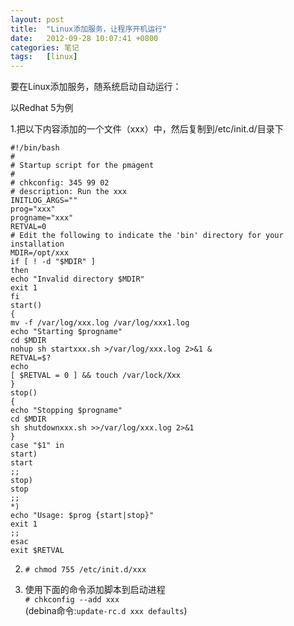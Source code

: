 ```yaml
---
layout: post
title:  "Linux添加服务，让程序开机运行"
date:   2012-09-28 10:07:41 +0800
categories: 笔记
tags:   [linux]
---
```

要在Linux添加服务，随系统启动自动运行：

以Redhat 5为例

1.把以下内容添加的一个文件（xxx）中，然后复制到/etc/init.d/目录下

    #!/bin/bash
    #
    # Startup script for the pmagent
    #
    # chkconfig: 345 99 02
    # description: Run the xxx 
    INITLOG_ARGS=""
    prog="xxx"
    progname="xxx"
    RETVAL=0
    # Edit the following to indicate the 'bin' directory for your installation
    MDIR=/opt/xxx
    if [ ! -d "$MDIR" ]
    then
    echo "Invalid directory $MDIR"
    exit 1
    fi
    start()
    {
    mv -f /var/log/xxx.log /var/log/xxx1.log
    echo "Starting $progname"
    cd $MDIR
    nohup sh startxxx.sh >/var/log/xxx.log 2>&1 &
    RETVAL=$?
    echo
    [ $RETVAL = 0 ] && touch /var/lock/Xxx 
    }
    stop()
    {
    echo "Stopping $progname"
    cd $MDIR
    sh shutdownxxx.sh >>/var/log/xxx.log 2>&1
    }
    case "$1" in
    start)
    start
    ;;
    stop)
    stop
    ;;
    *)
    echo "Usage: $prog {start|stop}"
    exit 1
    ;;
    esac
    exit $RETVAL 

2. `# chmod 755 /etc/init.d/xxx`

3. 使用下面的命令添加脚本到启动进程         
`# chkconfig --add xxx`             
(debina命令:`update-rc.d xxx defaults`)